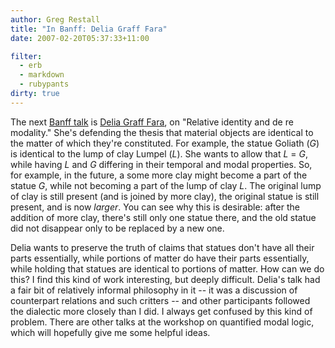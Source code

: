 ```yaml
---
author: Greg Restall
title: "In Banff: Delia Graff Fara"
date: 2007-02-20T05:37:33+11:00

filter:
  - erb
  - markdown
  - rubypants
dirty: true
---
```


The next [Banff talk](http://consequently.org/news/2007/02/20/in_banff/) is [Delia Graff Fara](http://www.princeton.edu/~graff/), on "Relative identity and de re modality."  She's defending the thesis that material objects are identical to the matter of which they're constituted.  For example, the statue Goliath (_G_) is identical to the lump of clay Lumpel (_L_).  She wants to allow that _L_ = _G_, while having _L_ and _G_ differing in their temporal and modal properties.  So, for example, in the future, a some more clay might become a part of the statue _G_, while not becoming a part of the lump of clay _L_. The original lump of clay is still present (and is joined by more clay), the original statue is still present, and is now _larger_.  You can see why this is desirable: after the addition of more clay, there's still only one statue there, and the old statue did not disappear only to be replaced by a new one.

Delia wants to preserve the truth of claims that statues don't have all their parts essentially, while portions of matter do have their parts essentially, while holding that statues are identical to portions of matter.  How can we do this?  I find this kind of work interesting, but deeply difficult.  Delia's talk had a fair bit of relatively informal philosophy in it -- it was a discussion of counterpart relations and such critters -- and other participants followed the dialectic more closely than I did.  I always get confused by this kind of problem.  There are other talks at the workshop on quantified modal logic, which will hopefully give me some helpful ideas.
